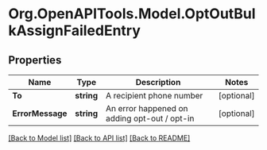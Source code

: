 
# Org.OpenAPITools.Model.OptOutBulkAssignFailedEntry

## Properties

Name | Type | Description | Notes
------------ | ------------- | ------------- | -------------
**To** | **string** | A recipient phone number | [optional] 
**ErrorMessage** | **string** | An error happened on adding opt-out / opt-in | [optional] 

[[Back to Model list]](../README.md#documentation-for-models)
[[Back to API list]](../README.md#documentation-for-api-endpoints)
[[Back to README]](../README.md)

